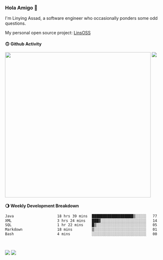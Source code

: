 ### Hola Amigo 🤣   

I'm Linying Assad, a software engineer who occasionally ponders some odd questions.  

My personal open source project: [LinsOSS](https://github.com/linsoss)
 
#### 🙃 Github Activity 
<div>
  <img src="https://github-readme-stats.vercel.app/api?username=al-assad&show_icons=true" align="top" style="display: inline-block;" width="480"/>
  <img src="https://github-readme-stats.vercel.app/api/top-langs/?username=al-assad&hide=css,html&langs_count=8&layout=compact" align="top" style="display: inline-block;"/>
</div>

#### 🌖 Weekly Development Breakdown
<!--START_SECTION:waka-->

```txt
Java                    18 hrs 39 mins  ███████████████████▒░░░░░   77.49 %
XML                     3 hrs 24 mins   ███▓░░░░░░░░░░░░░░░░░░░░░   14.15 %
SQL                     1 hr 22 mins    █▒░░░░░░░░░░░░░░░░░░░░░░░   05.73 %
Markdown                18 mins         ▒░░░░░░░░░░░░░░░░░░░░░░░░   01.28 %
Bash                    4 mins          ░░░░░░░░░░░░░░░░░░░░░░░░░   00.30 %
```

<!--END_SECTION:waka-->

<br>

<a href="https://twitter.com/assad_lin"><img src="https://img.shields.io/badge/Twitter-@assad__lin-blue?style=flat&logo=twitter" /></a>
<a href="https://al-assad.github.io"><img src="https://img.shields.io/badge/Blogs-Linying_Assad's_Blog-yellow?style=flat&logo=github" /></a>

